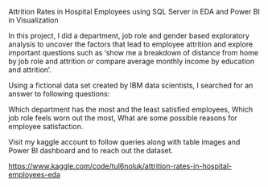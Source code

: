 Attrition Rates in Hospital Employees using SQL Server in EDA and Power BI in Visualization

In this project, I did a department, job role and gender based exploratory analysis to uncover the factors that lead to employee attrition and explore important questions such as ‘show me a breakdown of distance from home by job role and attrition or compare average monthly income by education and attrition’.

Using a fictional data set created by IBM data scientists, I searched for an answer to following questions:

Which department has the most and the least satisfied employees,
Which job role feels worn out the most, 
What are some possible reasons for employee satisfaction.


Visit my kaggle account to follow queries along with table images and Power BI dashboard and to reach out the dataset.

https://www.kaggle.com/code/tul6noluk/attrition-rates-in-hospital-employees-eda
